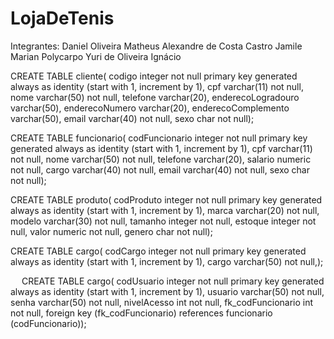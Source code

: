 # LojaDeTenis
Integrantes: Daniel Oliveira Matheus Alexandre de Costa Castro Jamile Marian Polycarpo Yuri de Oliveira Ignácio


CREATE TABLE cliente(
codigo integer not null primary key generated always as identity (start with 1, increment by 1),
cpf varchar(11) not null,
nome varchar(50) not null,
telefone varchar(20),
enderecoLogradouro varchar(50),
enderecoNumero varchar(20),
enderecoComplemento varchar(50),
email varchar(40) not null,
sexo char not null);



CREATE TABLE funcionario(
codFuncionario integer not null primary key generated always as identity (start with 1, increment by 1),
cpf varchar(11) not null,
nome varchar(50) not null,
telefone varchar(20),
salario numeric not null,
cargo varchar(40) not null,
email varchar(40) not null,
sexo char not null);

CREATE TABLE produto(
codProduto integer not null primary key generated always as identity (start with 1, increment by 1),
marca varchar(20) not null,
modelo varchar(30) not null,
tamanho integer not null,
estoque  integer not null,
valor numeric not null,
genero char not null);

CREATE TABLE cargo(
codCargo integer not null primary key generated always as identity (start with 1, increment by 1),
cargo varchar(50) not null,);


 
CREATE TABLE cargo(
codUsuario integer not null primary key generated always as identity (start with 1, increment by 1),
usuario varchar(50) not null,
senha varchar(50) not null,
nivelAcesso int not null,
fk_codFuncionario int not null,
foreign key (fk_codFuncionario) references funcionario (codFuncionario));


